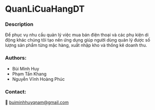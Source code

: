 # QuanLiCuaHangDT
### Description 
Để phục vụ nhu cầu quản lý việc mua bán điện thoại và các phụ kiện di động khác chúng tôi tạo nên ứng dụng giúp người
dùng quản lý được số lượng sản phẩm từng mặc hàng, xuất nhập kho và thống kê doanh thu.

### Authors:
* Bùi Minh Huy
* Phạm Tấn Khang
* Nguyễn Vĩnh Hoàng Phúc
### Contact:
📧 buiminhhuyqnam@gmail.com
